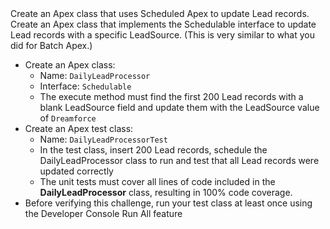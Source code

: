 <div class="th-challenge__requirements-content"><div class="slds-text-heading_small tds-text_bold slds-m-bottom_large">Create an Apex class that uses Scheduled Apex to update Lead records.</div><div class="th-challenge__description">Create an Apex class that implements the Schedulable interface to update Lead records with a specific LeadSource. (This is very similar to what you did for Batch Apex.)</div><ul class="slds-m-top_large"><li>Create an Apex class:
<ul>
  <li>Name: <code>DailyLeadProcessor</code></li>
  <li>Interface: <code>Schedulable</code></li>
  <li>The execute method must find the first 200 Lead records with a blank LeadSource field and update them with the LeadSource value of <code>Dreamforce</code></li>
</ul></li><li>Create an Apex test class:
<ul>
  <li>Name: <code>DailyLeadProcessorTest</code></li>
  <li>In the test class, insert 200 Lead records, schedule the DailyLeadProcessor class to run and test that all Lead records were updated correctly</li>
  <li>The unit tests must cover all lines of code included in the <b>DailyLeadProcessor</b> class, resulting in 100% code coverage.</li>
</ul></li><li>Before verifying this challenge, run your test class at least once using the Developer Console Run All feature</li></ul></div>
